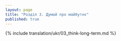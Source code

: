 ```yaml
---
layout: page
title: "Розділ 3. Думай про майбутнє"
published: true
---
```


{% include translation/ukr/03_think-long-term.md %}
